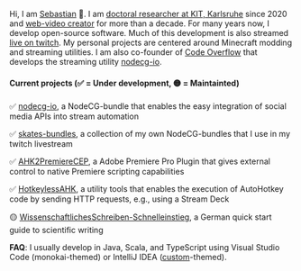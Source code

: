 Hi, I am [Sebastian](https://sebastianhahner.de) 👋.
I am [doctoral researcher at KIT, Karlsruhe](https://dsis.kastel.kit.edu/staff_sebastian_hahner.php) since 2020 and [web-video creator](https://skate702.de/) for more than a decade.
For many years now, I develop open-source software. Much of this development is also streamed [live on twitch](https://skate702.tv).
My personal projects are centered around Minecraft modding and streaming utilities.
I am also co-founder of [Code Overflow](https://codeoverflow.org) that develops the streaming utility [nodecg-io](https://nodecg.io).

#### Current projects (✅ = Under development, 🟡 = Maintainted)
✅ [nodecg-io](https://github.com/codeoverflow-org/nodecg-io), a NodeCG-bundle that enables the easy integration of social media APIs into stream automation

✅ [skates-bundles](https://github.com/sebinside/skates-bundles), a collection of my own NodeCG-bundles that I use in my twitch livestream

✅ [AHK2PremiereCEP](https://github.com/sebinside/AHK2PremiereCEP), a Adobe Premiere Pro Plugin that gives external control to native Premiere scripting capabilities

✅ [HotkeylessAHK](https://github.com/sebinside/HotkeylessAHK), a utility tools that enables the execution of AutoHotkey code by sending HTTP requests, e.g., using a Stream Deck

🟡 [WissenschaftlichesSchreiben-Schnelleinstieg](https://github.com/sebinside/WissenschaftlichesSchreiben-Schnelleinstieg), a German quick start guide to scientific writing

**FAQ**: I usually develop in Java, Scala, and TypeScript using Visual Studio Code (monokai-themed) or IntelliJ IDEA ([custom](https://skate702.de/extra/rainbow.jar)-themed).
